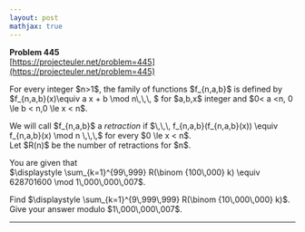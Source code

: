 ```yaml
---
layout: post
mathjax: true
---
```

**Problem 445**  
[https://projecteuler.net/problem=445](https://projecteuler.net/problem=445)

<p>
For every integer $n&gt;1$, the family of functions $f_{n,a,b}$ is defined 
by  <br />
$f_{n,a,b}(x)\equiv a x + b \mod n\,\,\, $ for $a,b,x$ integer and  $0&lt; a &lt;n, 0 \le b &lt; n,0 \le x &lt; n$. </p>
<p>
We will call $f_{n,a,b}$ a <i>retraction</i> if $\,\,\, f_{n,a,b}(f_{n,a,b}(x)) \equiv f_{n,a,b}(x) \mod n \,\,\,$ for every $0 \le x &lt; n$.<br />
Let $R(n)$ be the number of retractions for $n$.
</p>
<p>
You are given that<br />
$\displaystyle \sum_{k=1}^{99\,999} R(\binom {100\,000} k)  \equiv 628701600 \mod 1\,000\,000\,007$.</p>
<p> 
Find $\displaystyle \sum_{k=1}^{9\,999\,999} R(\binom {10\,000\,000} k)$.<br />
Give your answer modulo $1\,000\,000\,007$.
</p>


---
